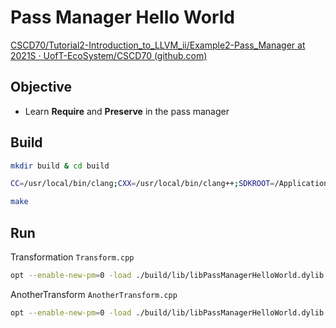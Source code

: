 # Pass Manager Hello World 

[CSCD70/Tutorial2-Introduction_to_LLVM_ii/Example2-Pass_Manager at 2021S · UofT-EcoSystem/CSCD70 (github.com)](https://github.com/UofT-EcoSystem/CSCD70/tree/2021S/Tutorial2-Introduction_to_LLVM_ii/Example2-Pass_Manager)

## Objective

- Learn **Require** and **Preserve** in the pass manager 

## Build 

```bash
mkdir build & cd build 

CC=/usr/local/bin/clang;CXX=/usr/local/bin/clang++;SDKROOT=/Applications/Xcode.app/Contents/Developer/Platforms/MacOSX.platform/Developer/SDKs/MacOSX12.1.sdk cmake -DLT_LLVM_INSTALL_DIR="/usr/local" ..

make
```

## Run 

Transformation `Transform.cpp`

```bash
opt --enable-new-pm=0 -load ./build/lib/libPassManagerHelloWorld.dylib -transform -o example_for_call_count.bin example_for_call_count.ll
```

AnotherTransform `AnotherTransform.cpp`

```bash
opt --enable-new-pm=0 -load ./build/lib/libPassManagerHelloWorld.dylib -another-transform -o example_for_call_count.bin example_for_call_count.ll
```

